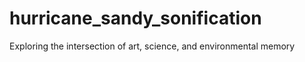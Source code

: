 # hurricane_sandy_sonification
Exploring the intersection of art, science, and environmental memory
